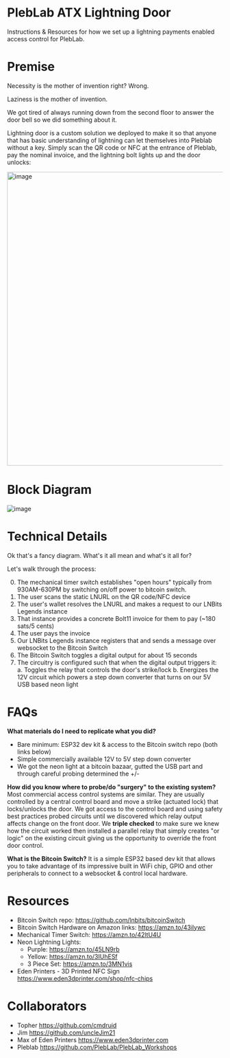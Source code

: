 # PlebLab ATX Lightning Door
Instructions &amp; Resources for how we set up a lightning payments enabled access control for PlebLab.

# Premise
Necessity is the mother of invention right? Wrong.

Laziness is the mother of invention.

We got tired of always running down from the second floor to answer the door bell so we did something about it.

Lightning door is a custom solution we deployed to make it so that anyone that has basic understanding of lightning can let themselves into Pleblab without a key. Simply scan the QR code or NFC at the entrance of Pleblab, pay the nominal invoice, and the lightning bolt lights up and the door unlocks:

<img width="684" alt="image" src="https://github.com/uncleJim21/PlebLabATXLightningDoor/assets/96802642/b15366a6-58fd-4885-b445-364ee378b512">

# Block Diagram
![image](https://github.com/uncleJim21/PlebLabATXLightningDoor/assets/96802642/671531d4-2971-41ff-9887-2c032ae8b094)

# Technical Details
Ok that's a fancy diagram. What's it all mean and what's it all for? 

Let's walk through the process:

0. The mechanical timer switch establishes "open hours" typically from 930AM-630PM by switching on/off power to bitcoin switch.
1. The user scans the static LNURL on the QR code/NFC device
2. The user's wallet resolves the LNURL and makes a request to our LNBits Legends instance
3. That instance provides a concrete Bolt11 invoice for them to pay (~180 sats/5 cents)
4. The user pays the invoice
5. Our LNBits Legends instance registers that and sends a message over websocket to the Bitcoin Switch
6. The Bitcoin Switch toggles a digital output for about 15 seconds
7. The circuitry is configured such that when the digital output triggers it:
  a. Toggles the relay that controls the door's strike/lock
  b. Energizes the 12V circuit which powers a step down converter that turns on our 5V USB based neon light


# FAQs

**What materials do I need to replicate what you did?**
- Bare minimum: ESP32 dev kit & access to the Bitcoin switch repo (both links below)
- Simple commercially available 12V to 5V step down converter
- We got the neon light at a bitcoin bazaar, gutted the USB part and through careful probing determined the +/-

**How did you know where to probe/do "surgery" to the existing system?**
Most commercial access control systems are similar. They are usually controlled by a central control board and move a strike (actuated lock) that locks/unlocks the door. We got access to the control board and using safety best practices probed circuits until we discovered which relay output affects change on the front door. We **triple checked** to make sure we knew how the circuit worked then installed a parallel relay that simply creates "or logic" on the existing circuit giving us the opportunity to override the front door control.

**What is the Bitcoin Switch?**
It is a simple ESP32 based dev kit that allows you to take advantage of its impressive built in WiFi chip, GPIO and other peripherals to connect to a websocket & control local hardware.


# Resources
- Bitcoin Switch repo: https://github.com/lnbits/bitcoinSwitch
- Bitcoin Switch Hardware on Amazon links: https://amzn.to/43ilywc
- Mechanical Timer Switch: https://amzn.to/42ltU4U
- Neon Lightning Lights:
  - Purple: https://amzn.to/45LN9rb
  - Yellow: https://amzn.to/3IUhESf
  - 3 Piece Set: https://amzn.to/3MN1vis
- Eden Printers - 3D Printed NFC Sign https://www.eden3dprinter.com/shop/nfc-chips

# Collaborators
- Topher https://github.com/cmdruid
- Jim https://github.com/uncleJim21
- Max of Eden Printers https://www.eden3dprinter.com
- Pleblab https://github.com/PlebLab/PlebLab_Workshops
